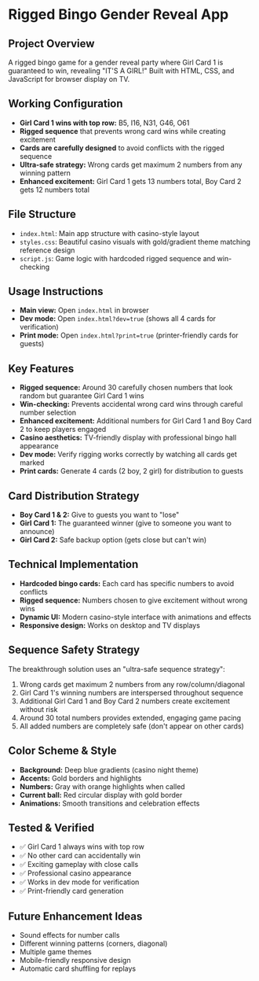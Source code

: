 # Rigged Bingo Gender Reveal App

## Project Overview
A rigged bingo game for a gender reveal party where Girl Card 1 is guaranteed to win, revealing "IT'S A GIRL!" Built with HTML, CSS, and JavaScript for browser display on TV.

## Working Configuration
- **Girl Card 1 wins with top row:** B5, I16, N31, G46, O61
- **Rigged sequence** that prevents wrong card wins while creating excitement
- **Cards are carefully designed** to avoid conflicts with the rigged sequence
- **Ultra-safe strategy:** Wrong cards get maximum 2 numbers from any winning pattern
- **Enhanced excitement:** Girl Card 1 gets 13 numbers total, Boy Card 2 gets 12 numbers total

## File Structure
- `index.html`: Main app structure with casino-style layout
- `styles.css`: Beautiful casino visuals with gold/gradient theme matching reference design
- `script.js`: Game logic with hardcoded rigged sequence and win-checking

## Usage Instructions
- **Main view:** Open `index.html` in browser
- **Dev mode:** Open `index.html?dev=true` (shows all 4 cards for verification)
- **Print mode:** Open `index.html?print=true` (printer-friendly cards for guests)

## Key Features
- **Rigged sequence:** Around 30 carefully chosen numbers that look random but guarantee Girl Card 1 wins
- **Win-checking:** Prevents accidental wrong card wins through careful number selection
- **Enhanced excitement:** Additional numbers for Girl Card 1 and Boy Card 2 to keep players engaged
- **Casino aesthetics:** TV-friendly display with professional bingo hall appearance
- **Dev mode:** Verify rigging works correctly by watching all cards get marked
- **Print cards:** Generate 4 cards (2 boy, 2 girl) for distribution to guests

## Card Distribution Strategy
- **Boy Card 1 & 2:** Give to guests you want to "lose"
- **Girl Card 1:** The guaranteed winner (give to someone you want to announce)
- **Girl Card 2:** Safe backup option (gets close but can't win)

## Technical Implementation
- **Hardcoded bingo cards:** Each card has specific numbers to avoid conflicts
- **Rigged sequence:** Numbers chosen to give excitement without wrong wins
- **Dynamic UI:** Modern casino-style interface with animations and effects
- **Responsive design:** Works on desktop and TV displays

## Sequence Safety Strategy
The breakthrough solution uses an "ultra-safe sequence strategy":
1. Wrong cards get maximum 2 numbers from any row/column/diagonal
2. Girl Card 1's winning numbers are interspersed throughout sequence
3. Additional Girl Card 1 and Boy Card 2 numbers create excitement without risk
4. Around 30 total numbers provides extended, engaging game pacing
5. All added numbers are completely safe (don't appear on other cards)

## Color Scheme & Style
- **Background:** Deep blue gradients (casino night theme)
- **Accents:** Gold borders and highlights
- **Numbers:** Gray with orange highlights when called
- **Current ball:** Red circular display with gold border
- **Animations:** Smooth transitions and celebration effects

## Tested & Verified
- ✅ Girl Card 1 always wins with top row
- ✅ No other card can accidentally win
- ✅ Exciting gameplay with close calls
- ✅ Professional casino appearance
- ✅ Works in dev mode for verification
- ✅ Print-friendly card generation

## Future Enhancement Ideas
- Sound effects for number calls
- Different winning patterns (corners, diagonal)
- Multiple game themes
- Mobile-friendly responsive design
- Automatic card shuffling for replays